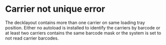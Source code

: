 # Carrier not unique error

The decklayout contains more than one carrier on same loading tray position. Either no autoload is installed to identify the carriers by barcode or at least two carriers contains the same barcode mask or the system is set to not read carrier barcodes.
